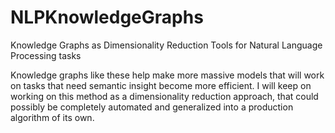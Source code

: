 # NLPKnowledgeGraphs
Knowledge Graphs as Dimensionality Reduction Tools for Natural Language Processing tasks

Knowledge graphs like these help make more massive models that will work on tasks that need semantic insight become more efficient. I will keep on working on this method as a dimensionality reduction approach, that could possibly be completely automated and generalized into a production algorithm of its own.
